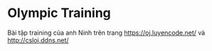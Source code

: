 # Olympic Training
Bài tập training của anh Ninh trên trang https://oj.luyencode.net/ và http://csloj.ddns.net/
